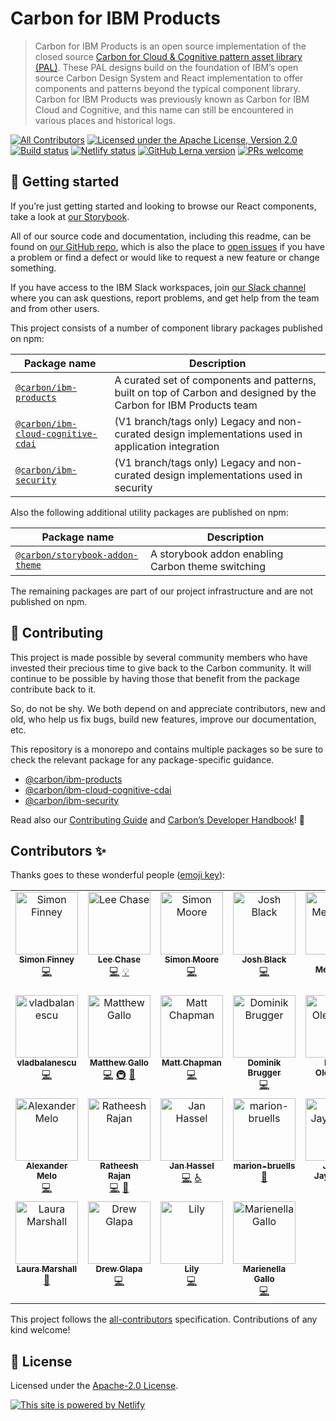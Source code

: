 # Carbon for IBM Products

> Carbon for IBM Products is an open source implementation of the closed source
> [Carbon for Cloud & Cognitive pattern asset library (PAL)](https://pages.github.ibm.com/cdai-design/pal/).
> These PAL designs build on the foundation of IBM’s open source Carbon Design
> System and React implementation to offer components and patterns beyond the
> typical component library. Carbon for IBM Products was previously known as
> Carbon for IBM Cloud and Cognitive, and this name can still be encountered in
> various places and historical logs.

[![All Contributors](https://img.shields.io/github/all-contributors/carbon-design-system/ibm-products?color=ee8449)](#contributors-)
[![Licensed under the Apache License, Version 2.0](https://img.shields.io/badge/license-Apache--2.0-blue.svg)](https://github.com/carbon-design-system/ibm-products/blob/master/LICENSE)
[![Build status](https://github.com/carbon-design-system/ibm-products/actions/workflows/ci.yml/badge.svg)](https://github.com/carbon-design-system/ibm-products/actions/workflows/ci.yml)
[![Netlify status](https://img.shields.io/netlify/e8cd9972-0fc8-4c51-a911-e9a930ca6605)](https://app.netlify.com/sites/carbon-for-ibm-products/deploys)
[![GitHub Lerna version](https://img.shields.io/github/lerna-json/v/carbon-design-system/ibm-products)](https://lerna.js.org)
[![PRs welcome](https://img.shields.io/badge/PRs-welcome-brightgreen)](https://github.com/carbon-design-system/ibm-products/blob/master/.github/CONTRIBUTING.md)

## 🚀 Getting started

If you’re just getting started and looking to browse our React components, take
a look at [our Storybook](https://ibm-products.carbondesignsystem.com).

All of our source code and documentation, including this readme, can be found on
[our GitHub repo](https://github.com/carbon-design-system/ibm-products), which
is also the place to
[open issues](https://github.com/carbon-design-system/ibm-products/issues/new/choose)
if you have a problem or find a defect or would like to request a new feature or
change something.

If you have access to the IBM Slack workspaces, join
[our Slack channel](https://ibm-casdesign.slack.com/archives/C013ZTX0N6B) where
you can ask questions, report problems, and get help from the team and from
other users.

This project consists of a number of component library packages published on
npm:

| Package name                                          | Description                                                                                                       |
| ----------------------------------------------------- | ----------------------------------------------------------------------------------------------------------------- |
| [`@carbon/ibm-products`](./packages/ibm-products)     | A curated set of components and patterns, built on top of Carbon and designed by the Carbon for IBM Products team |
| [`@carbon/ibm-cloud-cognitive-cdai`](./packages/cdai) | (V1 branch/tags only) Legacy and non-curated design implementations used in application integration               |
| [`@carbon/ibm-security`](./packages/security)         | (V1 branch/tags only) Legacy and non-curated design implementations used in security                              |

Also the following additional utility packages are published on npm:

| Package name                                                             | Description                                       |
| ------------------------------------------------------------------------ | ------------------------------------------------- |
| [`@carbon/storybook-addon-theme`](./config/storybook-addon-carbon-theme) | A storybook addon enabling Carbon theme switching |

The remaining packages are part of our project infrastructure and are not
published on npm.

## 🙌 Contributing

This project is made possible by several community members who have invested
their precious time to give back to the Carbon community. It will continue to be
possible by having those that benefit from the package contribute back to it.

So, do not be shy. We both depend on and appreciate contributors, new and old,
who help us fix bugs, build new features, improve our documentation, etc.

This repository is a monorepo and contains multiple packages so be sure to check
the relevant package for any package-specific guidance.

- [@carbon/ibm-products](https://github.com/carbon-design-system/ibm-products/blob/master/.github/CONTRIBUTING.md)
- [@carbon/ibm-cloud-cognitive-cdai](./packages/cdai)
- [@carbon/ibm-security](./packages/security)

Read also our
[Contributing Guide](https://github.com/carbon-design-system/ibm-products/blob/master/.github/CONTRIBUTING.md)
and
[Carbon’s Developer Handbook](https://github.com/carbon-design-system/carbon/blob/master/docs/developer-handbook.md)!
👀

## Contributors ✨

Thanks goes to these wonderful people
([emoji key](https://allcontributors.org/docs/en/emoji-key)):

<!-- ALL-CONTRIBUTORS-LIST:START - Do not remove or modify this section -->
<!-- prettier-ignore-start -->
<!-- markdownlint-disable -->
<table>
  <tbody>
    <tr>
      <td align="center" valign="top" width="20%"><a href="http://simonfinney.dev"><img src="https://avatars2.githubusercontent.com/u/3846874?v=4?s=100" width="100px;" alt="Simon Finney"/><br /><sub><b>Simon Finney</b></sub></a><br /><a href="https://github.com/carbon-design-system/ibm-products/commits?author=SimonFinney" title="Code">💻</a></td>
      <td align="center" valign="top" width="20%"><a href="https://github.com/lee-chase"><img src="https://avatars0.githubusercontent.com/u/15086604?v=4?s=100" width="100px;" alt="Lee Chase"/><br /><sub><b>Lee Chase</b></sub></a><br /><a href="https://github.com/carbon-design-system/ibm-products/commits?author=lee-chase" title="Code">💻</a> <a href="#example-lee-chase" title="Examples">💡</a></td>
      <td align="center" valign="top" width="20%"><a href="https://github.com/moores2"><img src="https://avatars2.githubusercontent.com/u/6977424?v=4?s=100" width="100px;" alt="Simon Moore"/><br /><sub><b>Simon Moore</b></sub></a><br /><a href="https://github.com/carbon-design-system/ibm-products/commits?author=moores2" title="Code">💻</a></td>
      <td align="center" valign="top" width="20%"><a href="https://github.com/joshblack"><img src="https://avatars1.githubusercontent.com/u/3901764?v=4?s=100" width="100px;" alt="Josh Black"/><br /><sub><b>Josh Black</b></sub></a><br /><a href="https://github.com/carbon-design-system/ibm-products/commits?author=joshblack" title="Code">💻</a></td>
      <td align="center" valign="top" width="20%"><a href="http://davidmenendez.net"><img src="https://avatars1.githubusercontent.com/u/6370760?v=4?s=100" width="100px;" alt="David Menendez"/><br /><sub><b>David Menendez</b></sub></a><br /><a href="https://github.com/carbon-design-system/ibm-products/commits?author=davidmenendez" title="Code">💻</a> <a href="https://github.com/carbon-design-system/ibm-products/pulls?q=is%3Apr+reviewed-by%3Adavidmenendez" title="Reviewed Pull Requests">👀</a></td>
    </tr>
    <tr>
      <td align="center" valign="top" width="20%"><a href="https://github.com/vladbalanescu"><img src="https://avatars2.githubusercontent.com/u/16047402?v=4?s=100" width="100px;" alt="vladbalanescu"/><br /><sub><b>vladbalanescu</b></sub></a><br /><a href="https://github.com/carbon-design-system/ibm-products/commits?author=vladbalanescu" title="Code">💻</a></td>
      <td align="center" valign="top" width="20%"><a href="http://www.matthewdgallo.com"><img src="https://avatars0.githubusercontent.com/u/10215203?v=4?s=100" width="100px;" alt="Matthew Gallo"/><br /><sub><b>Matthew Gallo</b></sub></a><br /><a href="https://github.com/carbon-design-system/ibm-products/commits?author=matthewgallo" title="Code">💻</a> <a href="#infra-matthewgallo" title="Infrastructure (Hosting, Build-Tools, etc)">🚇</a> <a href="https://github.com/carbon-design-system/ibm-products/pulls?q=is%3Apr+reviewed-by%3Amatthewgallo" title="Reviewed Pull Requests">👀</a></td>
      <td align="center" valign="top" width="20%"><a href="https://github.com/asfordmatt"><img src="https://avatars2.githubusercontent.com/u/14233261?v=4?s=100" width="100px;" alt="Matt Chapman"/><br /><sub><b>Matt Chapman</b></sub></a><br /><a href="https://github.com/carbon-design-system/ibm-products/commits?author=asfordmatt" title="Code">💻</a></td>
      <td align="center" valign="top" width="20%"><a href="https://github.com/dbrugger"><img src="https://avatars1.githubusercontent.com/u/10086178?v=4?s=100" width="100px;" alt="Dominik Brugger"/><br /><sub><b>Dominik Brugger</b></sub></a><br /><a href="https://github.com/carbon-design-system/ibm-products/commits?author=dbrugger" title="Code">💻</a></td>
      <td align="center" valign="top" width="20%"><a href="https://github.com/polinaouk"><img src="https://avatars2.githubusercontent.com/u/24444328?v=4?s=100" width="100px;" alt="Polina Olemskaia"/><br /><sub><b>Polina Olemskaia</b></sub></a><br /><a href="https://github.com/carbon-design-system/ibm-products/commits?author=polinaouk" title="Code">💻</a></td>
    </tr>
    <tr>
      <td align="center" valign="top" width="20%"><a href="http://alexandermelo.com"><img src="https://avatars.githubusercontent.com/u/12755042?v=4?s=100" width="100px;" alt="Alexander Melo"/><br /><sub><b>Alexander Melo</b></sub></a><br /><a href="https://github.com/carbon-design-system/ibm-products/commits?author=AlexanderMelox" title="Code">💻</a></td>
      <td align="center" valign="top" width="20%"><a href="https://github.com/Ratheeshrajan"><img src="https://avatars.githubusercontent.com/u/305492?v=4?s=100" width="100px;" alt="Ratheesh Rajan"/><br /><sub><b>Ratheesh Rajan</b></sub></a><br /><a href="https://github.com/carbon-design-system/ibm-products/commits?author=Ratheeshrajan" title="Code">💻</a> <a href="https://github.com/carbon-design-system/ibm-products/pulls?q=is%3Apr+reviewed-by%3ARatheeshrajan" title="Reviewed Pull Requests">👀</a></td>
      <td align="center" valign="top" width="20%"><a href="https://janhassel.de"><img src="https://avatars.githubusercontent.com/u/28265588?v=4?s=100" width="100px;" alt="Jan Hassel"/><br /><sub><b>Jan Hassel</b></sub></a><br /><a href="https://github.com/carbon-design-system/ibm-products/commits?author=janhassel" title="Code">💻</a> <a href="#a11y-janhassel" title="Accessibility">️️️️♿️</a></td>
      <td align="center" valign="top" width="20%"><a href="https://github.com/marion-bruells"><img src="https://avatars.githubusercontent.com/u/51152537?v=4?s=100" width="100px;" alt="marion-bruells"/><br /><sub><b>marion-bruells</b></sub></a><br /><a href="#design-marion-bruells" title="Design">🎨</a></td>
      <td align="center" valign="top" width="20%"><a href="https://www.hellojagath.com"><img src="https://avatars.githubusercontent.com/u/29351394?v=4?s=100" width="100px;" alt="Jagath Jayakumar"/><br /><sub><b>Jagath Jayakumar</b></sub></a><br /><a href="https://github.com/carbon-design-system/ibm-products/commits?author=jagathgj" title="Code">💻</a></td>
    </tr>
    <tr>
      <td align="center" valign="top" width="20%"><a href="https://github.com/Laura-Marshall"><img src="https://avatars.githubusercontent.com/u/53219208?v=4?s=100" width="100px;" alt="Laura Marshall"/><br /><sub><b>Laura Marshall</b></sub></a><br /><a href="#design-Laura-Marshall" title="Design">🎨</a></td>
      <td align="center" valign="top" width="20%"><a href="https://github.com/glapadre"><img src="https://avatars.githubusercontent.com/u/25260547?v=4?s=100" width="100px;" alt="Drew Glapa"/><br /><sub><b>Drew Glapa</b></sub></a><br /><a href="https://github.com/carbon-design-system/ibm-products/commits?author=glapadre" title="Code">💻</a></td>
      <td align="center" valign="top" width="20%"><a href="https://linkedin.com/in/mslilypeng/"><img src="https://avatars.githubusercontent.com/u/3118961?v=4?s=100" width="100px;" alt="Lily"/><br /><sub><b>Lily</b></sub></a><br /><a href="https://github.com/carbon-design-system/ibm-products/commits?author=lily-peng" title="Code">💻</a></td>
      <td align="center" valign="top" width="20%"><a href="https://github.com/mgallo25"><img src="https://avatars.githubusercontent.com/u/23409382?v=4?s=100" width="100px;" alt="Marienella Gallo"/><br /><sub><b>Marienella Gallo</b></sub></a><br /><a href="https://github.com/carbon-design-system/ibm-products/commits?author=mgallo25" title="Code">💻</a></td>
    </tr>
  </tbody>
</table>

<!-- markdownlint-restore -->
<!-- prettier-ignore-end -->

<!-- ALL-CONTRIBUTORS-LIST:END -->

This project follows the
[all-contributors](https://github.com/kentcdodds/all-contributors)
specification. Contributions of any kind welcome!

## 📝 License

Licensed under the
[Apache-2.0 License](https://github.com/carbon-design-system/ibm-products/blob/master/LICENSE).

[![This site is powered by Netlify](https://www.netlify.com/img/global/badges/netlify-color-accent.svg)](https://www.netlify.com)
